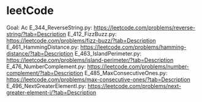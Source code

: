 # leetCode
Goal: Ac
E_344_ReverseString.py: https://leetcode.com/problems/reverse-string/?tab=Description
E_412_FizzBuzz.py: https://leetcode.com/problems/fizz-buzz/?tab=Description
E_461_HammingDistance.py: https://leetcode.com/problems/hamming-distance/?tab=Description
E_463_IslandPerimeter.py: https://leetcode.com/problems/island-perimeter/?tab=Description
E_476_NumberComplement.py: https://leetcode.com/problems/number-complement/?tab=Description
E_485_MaxConsecutiveOnes.py: https://leetcode.com/problems/max-consecutive-ones/?tab=Description
E_496_NextGreaterElementI.py: https://leetcode.com/problems/next-greater-element-i/?tab=Description
